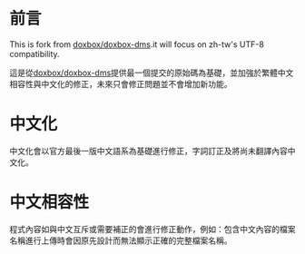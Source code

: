 # 前言

This is fork from [doxbox/doxbox-dms](https://github.com/doxbox/doxbox-dms).it will focus on zh-tw's UTF-8 compatibility.

 這是從[doxbox/doxbox-dms](https://github.com/doxbox/doxbox-dms)提供最一個提交的原始碼為基礎，並加強於繁體中文相容性與中文化的修正，未來只會修正問題並不會增加新功能。



# 中文化

中文化會以官方最後一版中文語系為基礎進行修正，字詞訂正及將尚未翻譯內容中文化。



# 中文相容性

程式內容如與中文互斥或需要補正的會進行修正動作，例如：包含中文內容的檔案名稱進行上傳時會因原先設計而無法顯示正確的完整檔案名稱。

